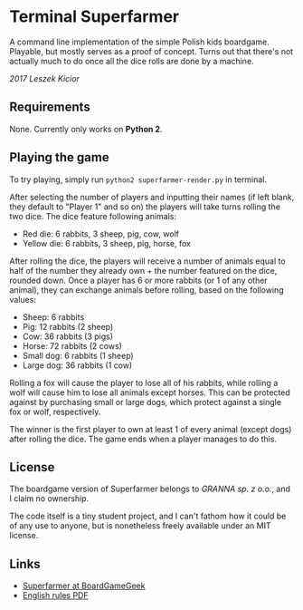 # Terminal Superfarmer

A command line implementation of the simple Polish kids boardgame.
Playable, but mostly serves as a proof of concept.
Turns out that there's not actually much to do once all the dice rolls are done by a machine.

*2017 Leszek Kicior*

## Requirements
None. Currently only works on **Python 2**.

## Playing the game
To try playing, simply run `python2 superfarmer-render.py` in terminal.

After selecting the number of players and inputting their names (if left blank, they default to "Player 1" and so on) the players will take turns rolling the two dice.
The dice feature following animals:

* Red die: 6 rabbits, 3 sheep, pig, cow, wolf
* Yellow die: 6 rabbits, 3 sheep, pig, horse, fox

After rolling the dice, the players will receive a number of animals equal to half of the number they already own + the number featured on the dice, rounded down.
Once a player has 6 or more rabbits (or 1 of any other animal), they can exchange animals before rolling, based on the following values:

* Sheep: 6 rabbits
* Pig: 12 rabbits (2 sheep)
* Cow: 36 rabbits (3 pigs)
* Horse: 72 rabbits (2 cows)
* Small dog: 6 rabbits (1 sheep)
* Large dog: 36 rabbits (1 cow)

Rolling a fox will cause the player to lose all of his rabbits, while rolling a wolf will cause him to lose all animals except horses. This can be protected against by purchasing small or large dogs, which protect against a single fox or wolf, respectively.

The winner is the first player to own at least 1 of every animal (except dogs) after rolling the dice. The game ends when a player manages to do this.

## License

The boardgame version of Superfarmer belongs to *GRANNA sp. z o.o.*, and I claim no ownership.

The code itself is a tiny student project, and I can't fathom how it could be of any use to anyone, but is nonetheless freely available under an MIT license.

## Links
* [Superfarmer at BoardGameGeek](https://boardgamegeek.com/boardgame/17557/super-farmer)
* [English rules PDF](https://boardgamegeek.com/filepage/16176/super-farmer-enpdf)
